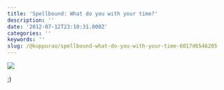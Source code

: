 ```yaml
---
title: 'Spellbound: What do you with your time?'
description: ''
date: '2012-07-12T23:10:31.000Z'
categories: ''
keywords: ''
slug: /@kuppurao/spellbound-what-do-you-with-your-time-6017d6546205
---
```


![](https://cdn-images-1.medium.com/max/800/0*x-nh97tmbODGwejK.jpg)

;)